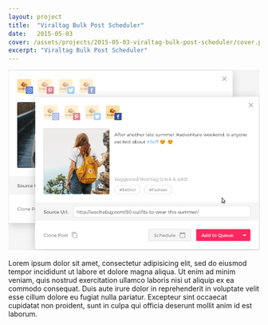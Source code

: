 ```yaml
---
layout: project
title:  "Viraltag Bulk Post Scheduler"
date:   2015-05-03
cover: /assets/projects/2015-05-03-viraltag-bulk-post-scheduler/cover.png
excerpt: "Viraltag Bulk Post Scheduler"
---
```


![Viraltag Bulk Post Scheduler](/assets/projects/2015-05-03-viraltag-bulk-post-scheduler/cover.png)

Lorem ipsum dolor sit amet, consectetur adipisicing elit, sed do eiusmod
tempor incididunt ut labore et dolore magna aliqua. Ut enim ad minim veniam,
quis nostrud exercitation ullamco laboris nisi ut aliquip ex ea commodo
consequat. Duis aute irure dolor in reprehenderit in voluptate velit esse
cillum dolore eu fugiat nulla pariatur. Excepteur sint occaecat cupidatat non
proident, sunt in culpa qui officia deserunt mollit anim id est laborum.
